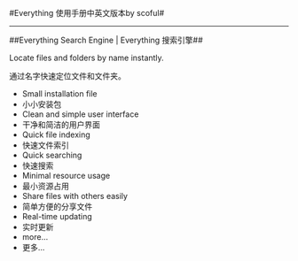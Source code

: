 #Everything 使用手册中英文版本by scoful#

----------

##Everything Search Engine | Everything 搜索引擎##

Locate files and folders by name instantly.

通过名字快速定位文件和文件夹。

- Small installation file
- 小小安装包
- Clean and simple user interface
- 干净和简洁的用户界面
- Quick file indexing
- 快速文件索引
- Quick searching
- 快速搜索
- Minimal resource usage
- 最小资源占用
- Share files with others easily
- 简单方便的分享文件
- Real-time updating
- 实时更新
- more...
- 更多...










